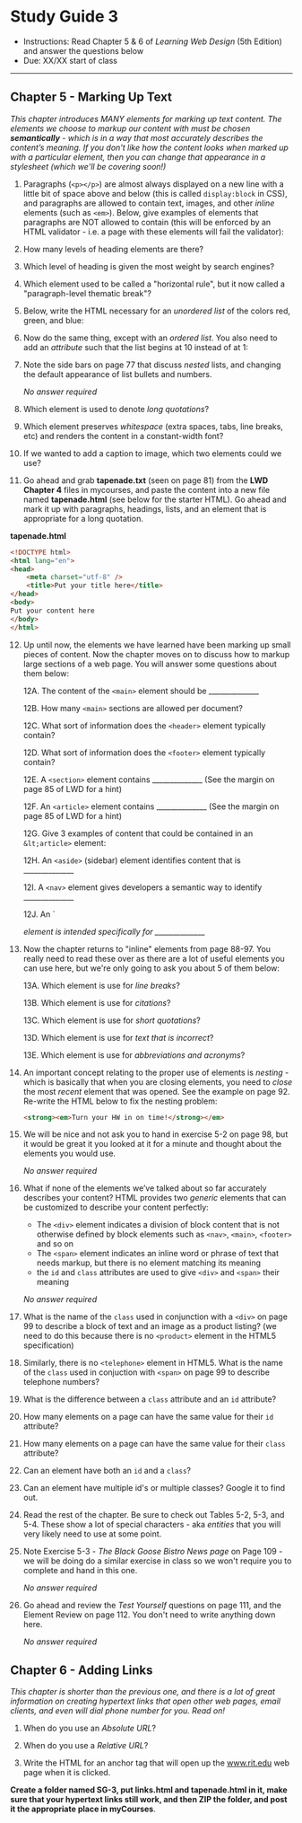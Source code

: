 # Study Guide 3

- Instructions: Read Chapter 5 & 6 of *Learning Web Design* (5th Edition) and answer the questions below
- Due: XX/XX start of class

<hr>

## Chapter 5 - Marking Up Text
*This chapter introduces MANY elements for marking up text content. The elements we choose to markup our content with must be chosen **semantically** - which is in a way that most accurately describes the content’s meaning. If you don't like how the content looks when marked up with a particular element, then you can change that appearance in a stylesheet (which we'll be covering soon!)*

1. Paragraphs (`<p></p>`) are almost always displayed on a new line with a little bit of space above and below (this is called `display:block` in CSS), and paragraphs are allowed to contain text, images, and other *inline* elements (such as `<em>`). Below, give examples of elements that paragraphs are NOT allowed to contain (this will be enforced by an HTML validator - i.e. a page with these elements will fail the validator):

2. How many levels of heading elements are there? 

3. Which level of heading is given the most weight by search engines?

4. Which element used to be called a "horizontal rule", but it now called a "paragraph-level thematic break"?

5. Below, write the HTML necessary for an *unordered list* of the colors red, green, and blue:

6. Now do the same thing, except with an *ordered list*. You also need to add an *attribute* such that the list begins at 10 instead of at 1:

7. Note the side bars on page 77 that discuss *nested* lists, and changing the default appearance of list bullets and numbers. 

    *No answer required*

8. Which element is used to denote *long quotations*?

9. Which element preserves *whitespace* (extra spaces, tabs, line breaks, etc) and renders the content in a constant-width font?

10. If we wanted to add a caption to image, which two elements could we use?

11. Go ahead and grab **tapenade.txt** (seen on page 81) from the **LWD Chapter 4** files in mycourses, and paste the content into a new file named **tapenade.html** (see below for the starter HTML). Go ahead and mark it up with paragraphs, headings, lists, and an element that is appropriate for a long quotation. 


**tapenade.html**

```html
<!DOCTYPE html>
<html lang="en">
<head>
	<meta charset="utf-8" />
	<title>Put your title here</title>
</head>
<body>
Put your content here
</body>
</html>
```

12. Up until now, the elements we have learned have been marking up small pieces of content. Now the chapter moves on to discuss how to markup large sections of a web page. You will answer some questions about them below:

    12A. The content of the `<main>` element should be ______________
    
    12B. How many `<main>` sections are allowed per document?
    
    12C. What sort of information does the `<header>` element typically contain?
    
    12D. What sort of information does the `<footer>` element typically contain?
    
    12E. A `<section>` element contains ______________ (See the margin on page 85 of LWD for a hint)
    
    12F. An `<article>` element contains ______________ (See the margin on page 85 of LWD for a hint)
    
    12G. Give 3 examples of content that could be contained in an `&lt;article>` element:
    
    12H. An `<aside>` (sidebar) element identifies content that is ______________
    
    12I. A `<nav>` element gives developers a semantic way to identify  ______________
    
    12J. An `<address> element is intended specifically for ______________
    
13. Now the chapter returns to "inline" elements from page 88-97. You really need to read these over as there are a lot of useful elements you can use here, but we're only going to ask you about 5 of them below:

    13A. Which element is use for *line breaks*?
    
    13B. Which element is use for *citations*?
    
    13C. Which element is use for *short quotations*?
    
    13D. Which element is use for *text that is incorrect*?
    
    13E. Which element is use for *abbreviations and acronyms*?
    
14. An important concept relating to the proper use of elements is *nesting* - which is basically that when you are closing elements, you need to *close* the most *recent* element that was opened. See the example on page 92. Re-write the HTML below to fix the nesting problem:

    ```html
    <strong><em>Turn your HW in on time!</strong></em>
    ```
   
15. We will be nice and not ask you to hand in exercise 5-2 on page 98, but it would be great it you looked at it for a minute and thought about the elements you would use. 

    *No answer required*

16. What if none of the elements we’ve talked about so far accurately describes your content? HTML provides two *generic* elements that can be customized to describe your content perfectly:

    - The `<div>` element indicates a division of block content that is not otherwise defined by block elements such as `<nav>`, `<main>`, `<footer>` and so on
    - The `<span>` element indicates an inline word or phrase of text that needs markup, but there is no element matching its meaning
    - the `id` and `class` attributes are used to give `<div>` and `<span>` their meaning
    
     *No answer required*
  
17. What is the name of the `class` used in conjunction with a `<div>` on page 99 to describe a block of text and an image as a product listing? (we need to do this because there is no `<product>` element in the HTML5 specification)

18. Similarly, there is no  `<telephone>` element in HTML5. What is the name of the `class` used in conjuction with `<span>` on page 99 to describe telephone numbers? 

19. What is the difference between a `class` attribute and an `id` attribute?

20. How many elements on a page can have the same value for their `id` attribute?

21. How many elements on a page can have the same value for their `class` attribute?

22. Can an element have both an `id` and a `class`?

23. Can an element have multiple id's or multiple classes? Google it to find out.

24. Read the rest of the chapter. Be sure to check out Tables 5-2, 5-3, and 5-4. These show a lot of special characters - aka *entities* that you will very likely need to use at some point.

25. Note Exercise 5-3 - *The Black Goose Bistro News page* on Page 109 - we will be doing do a similar exercise in class so we won't require you to complete and hand in this one.

    *No answer required*

26. Go ahead and review the *Test Yourself* questions on page 111, and the Element Review on page 112. You don't need to write anything down here.

    *No answer required*
    
    
    





## Chapter 6 - Adding Links
*This chapter is shorter than the previous one, and there is a lot of great information on creating hypertext links that open other web pages, email clients, and even will dial phone number for you. Read on!*

1. When do you use an *Absolute URL*?

2. When do you use a *Relative URL*?

3. Write the HTML for an anchor tag that will open up the www.rit.edu web page when it is clicked.  

**Create a folder named SG-3, put links.html and tapenade.html in it, make sure that your hypertext links still work, and then ZIP the folder, and post it the appropriate place in myCourses**.

